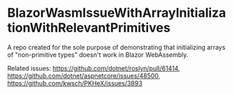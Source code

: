 # BlazorWasmIssueWithArrayInitializationWithRelevantPrimitives

A repo created for the sole purpose of demonstrating that initializing arrays of "non-primitive types" doesn't work in Blazor WebAssembly.

Related issues: https://github.com/dotnet/roslyn/pull/61414, https://github.com/dotnet/aspnetcore/issues/48500, https://github.com/kwsch/PKHeX/issues/3893
